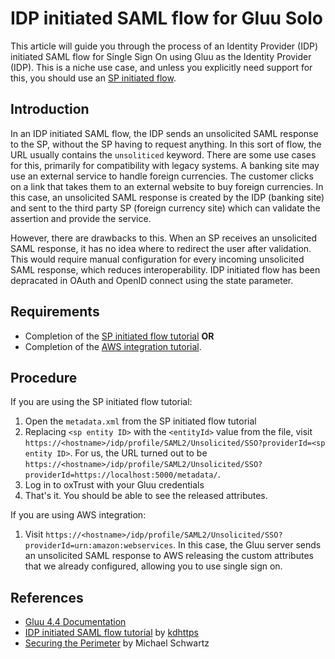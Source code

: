 # IDP initiated SAML flow for Gluu Solo

This article will guide you through the process of an Identity Provider (IDP) initiated SAML flow for Single Sign On using Gluu as the Identity Provider (IDP). This is a niche use case, and unless you explicitly need support for this, you should use an [SP initiated flow](https://github.com/SafinWasi/gluu-tutorials/blob/master/docs/gluu-saml-sso-sp.md).

## Introduction
In an IDP initiated SAML flow, the IDP sends an unsolicited SAML response to the SP, without the SP having to request anything. In this sort of flow, the URL usually contains the `unsoliticed` keyword. There are some use cases for this, primarily for compatibility with legacy systems. A banking site may use an external service to handle foreign currencies. The customer clicks on a link that takes them to an external website to buy foreign currencies. In this case, an unsolicited SAML response is created by the IDP (banking site) and sent to the third party SP (foreign currency site) which can validate the assertion and provide the service.

However, there are drawbacks to this. When an SP receives an unsolicited SAML response, it has no idea where to redirect the user after validation. This would require manual configuration for every incoming unsolicited SAML response, which reduces interoperability. IDP initiated flow has been depracated in OAuth and OpenID connect using the state parameter.

## Requirements
- Completion of the [SP initiated flow tutorial](https://github.com/SafinWasi/gluu-tutorials/blob/master/docs/gluu-saml-sso-sp.md) 
**OR**
- Completion of the [AWS integration tutorial](https://gluu.org/docs/gluu-server/4.4/integration/saas/aws/).

## Procedure

If you are using the SP initiated flow tutorial:
1. Open the `metadata.xml` from the SP initiated flow tutorial
2. Replacing `<sp entity ID>` with the `<entityId>` value from the file, visit `https://<hostname>/idp/profile/SAML2/Unsolicited/SSO?providerId=<sp entity ID>`. For us, the URL turned out to be `https://<hostname>/idp/profile/SAML2/Unsolicited/SSO?providerId=https://localhost:5000/metadata/`.
3. Log in to oxTrust with your Gluu credentials
4. That's it. You should be able to see the released attributes.

If you are using AWS integration:
1. Visit `https://<hostname>/idp/profile/SAML2/Unsolicited/SSO?providerId=urn:amazon:webservices`. In this case, the Gluu server sends an unsolicited SAML response to AWS releasing the custom attributes that we already configured, allowing you to use single sign on. 

## References
- [Gluu 4.4 Documentation](https://gluu.org/docs/gluu-server/4.4/)
- [IDP initiated SAML flow tutorial](https://github.com/GluuFederation/tutorials/blob/master/oidc-sso-tutorials/tutorials/SAML-SSO-with-Gluu-Shibboleth-IDP-Initiated-Flow.md) by [kdhttps](https://github.com/kdhttps)
- [Securing the Perimeter](https://www.amazon.com/Securing-Perimeter-Deploying-Identity-Management/dp/1484226003) by Michael Schwartz